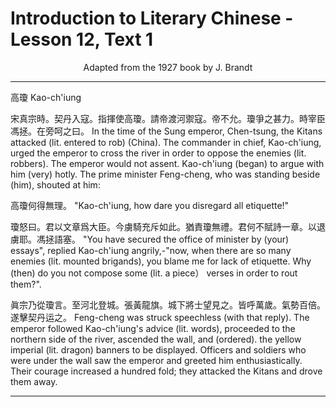 # Introduction to Literary Chinese - Lesson 12, Text 1

<center>Adapted from the 1927 book by J. Brandt</center>

---

高瓊
Kao-ch'iung

宋真宗時。契丹入寇。指揮使高瓊。請帝渡河禦寇。帝不允。瓊爭之甚力。時宰臣馮拯。在旁呵之曰。
In the time of the Sung emperor, Chen-tsung, the Kitans attacked (lit. entered to rob) (China). The commander in chief, Kao-ch'iung, urged the emperor to cross the river in order to oppose the enemies (lit. robbers). The emperor would not assent. Kao-ch'iung (began) to argue with him (very) hotly. The prime minister Feng-cheng, who was standing beside (him), shouted at him:

高瓊何得無理。
"Kao-ch'iung, how dare you disregard all etiquette!"

瓊怒曰。君以文章爲大臣。今虜騎充斥如此。猶責瓊無禮。君何不賦詩一章。以退虜耶。馮拯語塞。
"You have secured the office of minister by (your) essays", replied Kao-ch'iung angrily,-"now, when there are so many enemies (lit. mounted brigands), you blame me for lack of etiquette. Why (then) do you not compose some (lit. a piece） verses in order to rout them?".

眞宗乃從瓊言。至河北登城。張黃龍旗。城下將士望見之。皆呼萬歲。氣勢百倍。遂擊契丹运之。
Feng-cheng was struck speechless (with that reply). The emperor followed Kao-ch'iung's advice (lit. words), proceeded to the northern side of the river, ascended the wall, and (ordered). the yellow imperial (lit. dragon) banners to be displayed. Officers and soldiers who were under the wall saw the emperor and greeted him enthusiastically. Their courage increased a hundred fold; they attacked the Kitans and drove them away.

---
